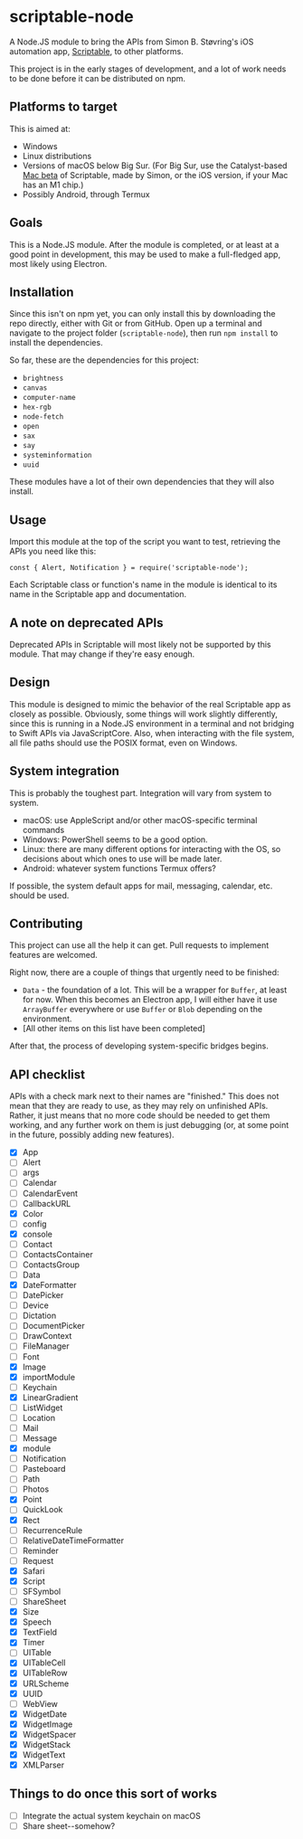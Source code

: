 # scriptable-node

A Node.JS module to bring the APIs from Simon B. Støvring's iOS automation app, [Scriptable](https://scriptable.app), to other platforms.

This project is in the early stages of development, and a lot of work needs to be done before it can be distributed on npm.

## Platforms to target

This is aimed at:

- Windows
- Linux distributions
- Versions of macOS below Big Sur. (For Big Sur, use the Catalyst-based [Mac beta](https://scriptable.app/mac-beta/) of Scriptable, made by Simon, or the iOS version, if your Mac has an M1 chip.)
- Possibly Android, through Termux

## Goals

This is a Node.JS module. After the module is completed, or at least at a good point in development, this may be used to make a full-fledged app, most likely using Electron.

## Installation

Since this isn't on npm yet, you can only install this by downloading the repo directly, either with Git or from GitHub. Open up a terminal and navigate to the project folder (`scriptable-node`), then run `npm install` to install the dependencies.

So far, these are the dependencies for this project:

- `brightness`
- `canvas`
- `computer-name`
- `hex-rgb`
- `node-fetch`
- `open`
- `sax`
- `say`
- `systeminformation`
- `uuid`

These modules have a lot of their own dependencies that they will also install.

## Usage

Import this module at the top of the script you want to test, retrieving the APIs you need like this:

```
const { Alert, Notification } = require('scriptable-node');
```

Each Scriptable class or function's name in the module is identical to its name in the Scriptable app and documentation.

## A note on deprecated APIs

Deprecated APIs in Scriptable will most likely not be supported by this module. That may change if they're easy enough.

## Design

This module is designed to mimic the behavior of the real Scriptable app as closely as possible. Obviously, some things will work slightly differently, since this is running in a Node.JS environment in a terminal and not bridging to Swift APIs via JavaScriptCore. Also, when interacting with the file system, all file paths should use the POSIX format, even on Windows.

## System integration

This is probably the toughest part. Integration will vary from system to system. 

- macOS: use AppleScript and/or other macOS-specific terminal commands
- Windows: PowerShell seems to be a good option.
- Linux: there are many different options for interacting with the OS, so decisions about which ones to use will be made later.
- Android: whatever system functions Termux offers?

If possible, the system default apps for mail, messaging, calendar, etc. should be used.

## Contributing

This project can use all the help it can get. Pull requests to implement features are welcomed.

Right now, there are a couple of things that urgently need to be finished:

- `Data` - the foundation of a lot. This will be a wrapper for `Buffer`, at least for now. When this becomes an Electron app, I will either have it use `ArrayBuffer` everywhere or use `Buffer` or `Blob` depending on the environment.
- [All other items on this list have been completed]

After that, the process of developing system-specific bridges begins.

## API checklist

APIs with a check mark next to their names are "finished." This does not mean that they are ready to use, as they may rely on unfinished APIs. Rather, it just means that no more code should be needed to get them working, and any further work on them is just debugging (or, at some point in the future, possibly adding new features).

- [x] App
- [ ] Alert
- [ ] args
- [ ] Calendar
- [ ] CalendarEvent
- [ ] CallbackURL
- [x] Color
- [ ] config
- [x] console
- [ ] Contact
- [ ] ContactsContainer
- [ ] ContactsGroup
- [ ] Data
- [x] DateFormatter
- [ ] DatePicker
- [ ] Device
- [ ] Dictation
- [ ] DocumentPicker
- [ ] DrawContext
- [ ] FileManager
- [ ] Font
- [x] Image
- [x] importModule
- [ ] Keychain
- [x] LinearGradient
- [ ] ListWidget
- [ ] Location
- [ ] Mail
- [ ] Message
- [x] module
- [ ] Notification
- [ ] Pasteboard
- [ ] Path
- [ ] Photos
- [x] Point
- [ ] QuickLook
- [x] Rect
- [ ] RecurrenceRule
- [ ] RelativeDateTimeFormatter
- [ ] Reminder
- [ ] Request
- [x] Safari
- [x] Script
- [ ] SFSymbol
- [ ] ShareSheet
- [x] Size
- [x] Speech
- [x] TextField
- [x] Timer
- [ ] UITable
- [x] UITableCell
- [x] UITableRow
- [x] URLScheme
- [x] UUID
- [ ] WebView
- [x] WidgetDate
- [x] WidgetImage
- [x] WidgetSpacer
- [x] WidgetStack
- [x] WidgetText
- [x] XMLParser

## Things to do once this sort of works

- [ ] Integrate the actual system keychain on macOS
- [ ] Share sheet--somehow?